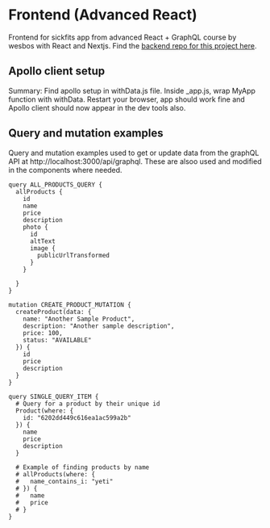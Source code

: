 # Frontend (Advanced React)
Frontend for sickfits app from advanced React + GraphQL course by wesbos with React and Nextjs. Find the [backend repo for this project here](https://github.com/follow-course/backend-sick-fits-advanced-react).

## Apollo client setup
Summary: Find apollo setup in withData.js file. Inside _app.js, wrap MyApp function with withData. Restart your browser, app should work fine and Apollo client should now appear in the dev tools also.

## Query and mutation examples

Query and mutation examples used to get or update data from the graphQL API at http://localhost:3000/api/graphql. These are alsoo used and modified in the components where needed.

````
query ALL_PRODUCTS_QUERY {
  allProducts {
    id
    name
    price
    description
    photo {
      id
      altText
      image {
        publicUrlTransformed
      }
    }
    
  }
}
````

````
mutation CREATE_PRODUCT_MUTATION {
  createProduct(data: {
    name: "Another Sample Product",
    description: "Another sample description",
    price: 100,
    status: "AVAILABLE"
  }) {
    id
    price
    description
  }
}
````

````
query SINGLE_QUERY_ITEM {
  # Query for a product by their unique id
  Product(where: {
    id: "6202dd449c616ea1ac599a2b"
  }) {
    name
    price
    description
  }
  
  # Example of finding products by name
  # allProducts(where: {
  #   name_contains_i: "yeti"
  # }) {
  #   name
  #   price
  # }
}
````
